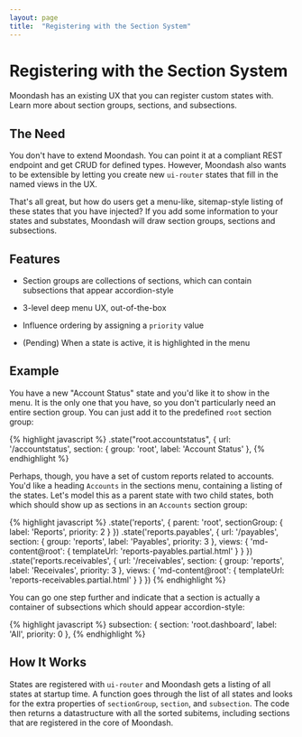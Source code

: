 ```yaml
---
layout: page
title:  "Registering with the Section System"
---
```


# Registering with the Section System

Moondash has an existing UX that you can register custom states with. 
Learn more about section groups, sections, and subsections.

## The Need

You don't have to extend Moondash. You can point it at a compliant REST
endpoint and get CRUD for defined types. However, Moondash also wants 
to be extensible by letting you create new ``ui-router`` states that 
fill in the named views in the UX.

That's all great, but how do users get a menu-like, sitemap-style 
listing of these states that you have injected? If you add some 
information to your states and substates, Moondash will draw section 
groups, sections and subsections.

## Features

- Section groups are collections of sections, which can contain 
subsections that appear accordion-style

- 3-level deep menu UX, out-of-the-box

- Influence ordering by assigning a ``priority`` value

- (Pending) When a state is active, it is highlighted in the menu


## Example

You have a new "Account Status" state and you'd like it to show in the 
menu. It is the only one that you have, so you don't particularly need 
an entire section group. You can just add it to the predefined ``root``
section group:

{% highlight javascript %}
.state("root.accountstatus", {
         url: '/accountstatus',
         section: {
           group: 'root',
           label: 'Account Status'
         },
{% endhighlight %}

Perhaps, though, you have a set of custom reports related to accounts. 
You'd like a heading ``Accounts`` in the sections menu, containing a 
listing of the states. Let's model this as a parent state with two 
child states, both which should show up as sections in an ``Accounts`` 
section group:

{% highlight javascript %}
.state('reports', {
         parent: 'root',
         sectionGroup: {
           label: 'Reports',
           priority: 2
         }
       })
.state('reports.payables', {
         url: '/payables',
         section: {
           group: 'reports',
           label: 'Payables',
           priority: 3
         },
         views: {
           'md-content@root': {
             templateUrl: 'reports-payables.partial.html'
           }
         }
       })
.state('reports.receivables', {
         url: '/receivables',
         section: {
           group: 'reports',
           label: 'Receivales',
           priority: 3
         },
         views: {
           'md-content@root': {
             templateUrl: 'reports-receivables.partial.html'
           }
         }
       })
{% endhighlight %}

You can go one step further and indicate that a section is actually a 
container of subsections which should appear accordion-style:

{% highlight javascript %}
 subsection: {
   section: 'root.dashboard',
   label: 'All',
   priority: 0
 },
{% endhighlight %}


## How It Works

States are registered with ``ui-router`` and Moondash gets a listing of
all states at startup time. A function goes through the list of all 
states and looks for the extra properties of ``sectionGroup``, 
``section``, and ``subsection``. The code then returns a datastructure 
with all the sorted subitems, including sections that are registered in
the core of Moondash.
 
 